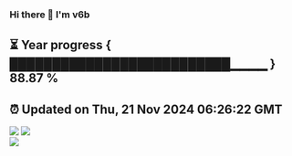 ### Hi there 👋  I'm v6b  
⏳ Year progress { ██████████████████████████▁▁▁▁ } 88.87 %
---
⏰ Updated on Thu, 21 Nov 2024 06:26:22 GMT
---
![](https://github-readme-stats.vercel.app/api?username=v6b&bg_color=30,e96443,904e95&title_color=fff&text_color=fff&layout=compact)
![](https://github-readme-stats.vercel.app/api/top-langs/?username=v6b&layout=compact&bg_color=30,e96443,904e95&title_color=fff&text_color=fff)  
![](https://gcore.jsdelivr.net/gh/v6b/v6b@main/assets/github-contribution-grid-snake.svg)

